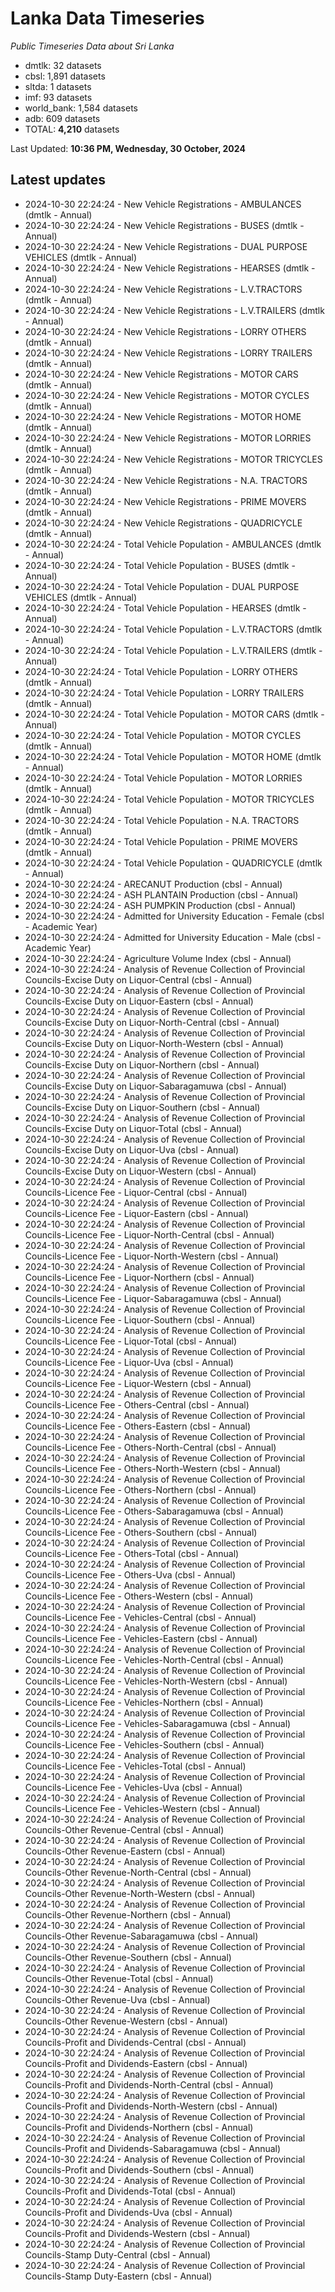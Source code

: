 # Lanka Data Timeseries
*Public Timeseries Data about Sri Lanka*

* dmtlk: 32 datasets
* cbsl: 1,891 datasets
* sltda: 1 datasets
* imf: 93 datasets
* world_bank: 1,584 datasets
* adb: 609 datasets
* TOTAL: **4,210** datasets

Last Updated: **10:36 PM, Wednesday, 30 October, 2024**

## Latest updates

* 2024-10-30 22:24:24 - New Vehicle Registrations - AMBULANCES (dmtlk - Annual)
* 2024-10-30 22:24:24 - New Vehicle Registrations - BUSES (dmtlk - Annual)
* 2024-10-30 22:24:24 - New Vehicle Registrations - DUAL PURPOSE VEHICLES (dmtlk - Annual)
* 2024-10-30 22:24:24 - New Vehicle Registrations - HEARSES (dmtlk - Annual)
* 2024-10-30 22:24:24 - New Vehicle Registrations - L.V.TRACTORS (dmtlk - Annual)
* 2024-10-30 22:24:24 - New Vehicle Registrations - L.V.TRAILERS (dmtlk - Annual)
* 2024-10-30 22:24:24 - New Vehicle Registrations - LORRY OTHERS (dmtlk - Annual)
* 2024-10-30 22:24:24 - New Vehicle Registrations - LORRY TRAILERS (dmtlk - Annual)
* 2024-10-30 22:24:24 - New Vehicle Registrations - MOTOR CARS (dmtlk - Annual)
* 2024-10-30 22:24:24 - New Vehicle Registrations - MOTOR CYCLES (dmtlk - Annual)
* 2024-10-30 22:24:24 - New Vehicle Registrations - MOTOR HOME (dmtlk - Annual)
* 2024-10-30 22:24:24 - New Vehicle Registrations - MOTOR LORRIES (dmtlk - Annual)
* 2024-10-30 22:24:24 - New Vehicle Registrations - MOTOR TRICYCLES (dmtlk - Annual)
* 2024-10-30 22:24:24 - New Vehicle Registrations - N.A. TRACTORS (dmtlk - Annual)
* 2024-10-30 22:24:24 - New Vehicle Registrations - PRIME MOVERS (dmtlk - Annual)
* 2024-10-30 22:24:24 - New Vehicle Registrations - QUADRICYCLE (dmtlk - Annual)
* 2024-10-30 22:24:24 - Total Vehicle Population - AMBULANCES (dmtlk - Annual)
* 2024-10-30 22:24:24 - Total Vehicle Population - BUSES (dmtlk - Annual)
* 2024-10-30 22:24:24 - Total Vehicle Population - DUAL PURPOSE VEHICLES (dmtlk - Annual)
* 2024-10-30 22:24:24 - Total Vehicle Population - HEARSES (dmtlk - Annual)
* 2024-10-30 22:24:24 - Total Vehicle Population - L.V.TRACTORS (dmtlk - Annual)
* 2024-10-30 22:24:24 - Total Vehicle Population - L.V.TRAILERS (dmtlk - Annual)
* 2024-10-30 22:24:24 - Total Vehicle Population - LORRY OTHERS (dmtlk - Annual)
* 2024-10-30 22:24:24 - Total Vehicle Population - LORRY TRAILERS (dmtlk - Annual)
* 2024-10-30 22:24:24 - Total Vehicle Population - MOTOR CARS (dmtlk - Annual)
* 2024-10-30 22:24:24 - Total Vehicle Population - MOTOR CYCLES (dmtlk - Annual)
* 2024-10-30 22:24:24 - Total Vehicle Population - MOTOR HOME (dmtlk - Annual)
* 2024-10-30 22:24:24 - Total Vehicle Population - MOTOR LORRIES (dmtlk - Annual)
* 2024-10-30 22:24:24 - Total Vehicle Population - MOTOR TRICYCLES (dmtlk - Annual)
* 2024-10-30 22:24:24 - Total Vehicle Population - N.A. TRACTORS (dmtlk - Annual)
* 2024-10-30 22:24:24 - Total Vehicle Population - PRIME MOVERS (dmtlk - Annual)
* 2024-10-30 22:24:24 - Total Vehicle Population - QUADRICYCLE (dmtlk - Annual)
* 2024-10-30 22:24:24 - ARECANUT Production (cbsl - Annual)
* 2024-10-30 22:24:24 - ASH PLANTAIN Production (cbsl - Annual)
* 2024-10-30 22:24:24 - ASH PUMPKIN Production (cbsl - Annual)
* 2024-10-30 22:24:24 - Admitted for University Education - Female (cbsl - Academic Year)
* 2024-10-30 22:24:24 - Admitted for University Education - Male (cbsl - Academic Year)
* 2024-10-30 22:24:24 - Agriculture Volume Index (cbsl - Annual)
* 2024-10-30 22:24:24 - Analysis of Revenue Collection of Provincial Councils-Excise Duty on Liquor-Central (cbsl - Annual)
* 2024-10-30 22:24:24 - Analysis of Revenue Collection of Provincial Councils-Excise Duty on Liquor-Eastern (cbsl - Annual)
* 2024-10-30 22:24:24 - Analysis of Revenue Collection of Provincial Councils-Excise Duty on Liquor-North-Central (cbsl - Annual)
* 2024-10-30 22:24:24 - Analysis of Revenue Collection of Provincial Councils-Excise Duty on Liquor-North-Western (cbsl - Annual)
* 2024-10-30 22:24:24 - Analysis of Revenue Collection of Provincial Councils-Excise Duty on Liquor-Northern (cbsl - Annual)
* 2024-10-30 22:24:24 - Analysis of Revenue Collection of Provincial Councils-Excise Duty on Liquor-Sabaragamuwa (cbsl - Annual)
* 2024-10-30 22:24:24 - Analysis of Revenue Collection of Provincial Councils-Excise Duty on Liquor-Southern (cbsl - Annual)
* 2024-10-30 22:24:24 - Analysis of Revenue Collection of Provincial Councils-Excise Duty on Liquor-Total (cbsl - Annual)
* 2024-10-30 22:24:24 - Analysis of Revenue Collection of Provincial Councils-Excise Duty on Liquor-Uva (cbsl - Annual)
* 2024-10-30 22:24:24 - Analysis of Revenue Collection of Provincial Councils-Excise Duty on Liquor-Western (cbsl - Annual)
* 2024-10-30 22:24:24 - Analysis of Revenue Collection of Provincial Councils-Licence Fee - Liquor-Central (cbsl - Annual)
* 2024-10-30 22:24:24 - Analysis of Revenue Collection of Provincial Councils-Licence Fee - Liquor-Eastern (cbsl - Annual)
* 2024-10-30 22:24:24 - Analysis of Revenue Collection of Provincial Councils-Licence Fee - Liquor-North-Central (cbsl - Annual)
* 2024-10-30 22:24:24 - Analysis of Revenue Collection of Provincial Councils-Licence Fee - Liquor-North-Western (cbsl - Annual)
* 2024-10-30 22:24:24 - Analysis of Revenue Collection of Provincial Councils-Licence Fee - Liquor-Northern (cbsl - Annual)
* 2024-10-30 22:24:24 - Analysis of Revenue Collection of Provincial Councils-Licence Fee - Liquor-Sabaragamuwa (cbsl - Annual)
* 2024-10-30 22:24:24 - Analysis of Revenue Collection of Provincial Councils-Licence Fee - Liquor-Southern (cbsl - Annual)
* 2024-10-30 22:24:24 - Analysis of Revenue Collection of Provincial Councils-Licence Fee - Liquor-Total (cbsl - Annual)
* 2024-10-30 22:24:24 - Analysis of Revenue Collection of Provincial Councils-Licence Fee - Liquor-Uva (cbsl - Annual)
* 2024-10-30 22:24:24 - Analysis of Revenue Collection of Provincial Councils-Licence Fee - Liquor-Western (cbsl - Annual)
* 2024-10-30 22:24:24 - Analysis of Revenue Collection of Provincial Councils-Licence Fee - Others-Central (cbsl - Annual)
* 2024-10-30 22:24:24 - Analysis of Revenue Collection of Provincial Councils-Licence Fee - Others-Eastern (cbsl - Annual)
* 2024-10-30 22:24:24 - Analysis of Revenue Collection of Provincial Councils-Licence Fee - Others-North-Central (cbsl - Annual)
* 2024-10-30 22:24:24 - Analysis of Revenue Collection of Provincial Councils-Licence Fee - Others-North-Western (cbsl - Annual)
* 2024-10-30 22:24:24 - Analysis of Revenue Collection of Provincial Councils-Licence Fee - Others-Northern (cbsl - Annual)
* 2024-10-30 22:24:24 - Analysis of Revenue Collection of Provincial Councils-Licence Fee - Others-Sabaragamuwa (cbsl - Annual)
* 2024-10-30 22:24:24 - Analysis of Revenue Collection of Provincial Councils-Licence Fee - Others-Southern (cbsl - Annual)
* 2024-10-30 22:24:24 - Analysis of Revenue Collection of Provincial Councils-Licence Fee - Others-Total (cbsl - Annual)
* 2024-10-30 22:24:24 - Analysis of Revenue Collection of Provincial Councils-Licence Fee - Others-Uva (cbsl - Annual)
* 2024-10-30 22:24:24 - Analysis of Revenue Collection of Provincial Councils-Licence Fee - Others-Western (cbsl - Annual)
* 2024-10-30 22:24:24 - Analysis of Revenue Collection of Provincial Councils-Licence Fee - Vehicles-Central (cbsl - Annual)
* 2024-10-30 22:24:24 - Analysis of Revenue Collection of Provincial Councils-Licence Fee - Vehicles-Eastern (cbsl - Annual)
* 2024-10-30 22:24:24 - Analysis of Revenue Collection of Provincial Councils-Licence Fee - Vehicles-North-Central (cbsl - Annual)
* 2024-10-30 22:24:24 - Analysis of Revenue Collection of Provincial Councils-Licence Fee - Vehicles-North-Western (cbsl - Annual)
* 2024-10-30 22:24:24 - Analysis of Revenue Collection of Provincial Councils-Licence Fee - Vehicles-Northern (cbsl - Annual)
* 2024-10-30 22:24:24 - Analysis of Revenue Collection of Provincial Councils-Licence Fee - Vehicles-Sabaragamuwa (cbsl - Annual)
* 2024-10-30 22:24:24 - Analysis of Revenue Collection of Provincial Councils-Licence Fee - Vehicles-Southern (cbsl - Annual)
* 2024-10-30 22:24:24 - Analysis of Revenue Collection of Provincial Councils-Licence Fee - Vehicles-Total (cbsl - Annual)
* 2024-10-30 22:24:24 - Analysis of Revenue Collection of Provincial Councils-Licence Fee - Vehicles-Uva (cbsl - Annual)
* 2024-10-30 22:24:24 - Analysis of Revenue Collection of Provincial Councils-Licence Fee - Vehicles-Western (cbsl - Annual)
* 2024-10-30 22:24:24 - Analysis of Revenue Collection of Provincial Councils-Other Revenue-Central (cbsl - Annual)
* 2024-10-30 22:24:24 - Analysis of Revenue Collection of Provincial Councils-Other Revenue-Eastern (cbsl - Annual)
* 2024-10-30 22:24:24 - Analysis of Revenue Collection of Provincial Councils-Other Revenue-North-Central (cbsl - Annual)
* 2024-10-30 22:24:24 - Analysis of Revenue Collection of Provincial Councils-Other Revenue-North-Western (cbsl - Annual)
* 2024-10-30 22:24:24 - Analysis of Revenue Collection of Provincial Councils-Other Revenue-Northern (cbsl - Annual)
* 2024-10-30 22:24:24 - Analysis of Revenue Collection of Provincial Councils-Other Revenue-Sabaragamuwa (cbsl - Annual)
* 2024-10-30 22:24:24 - Analysis of Revenue Collection of Provincial Councils-Other Revenue-Southern (cbsl - Annual)
* 2024-10-30 22:24:24 - Analysis of Revenue Collection of Provincial Councils-Other Revenue-Total (cbsl - Annual)
* 2024-10-30 22:24:24 - Analysis of Revenue Collection of Provincial Councils-Other Revenue-Uva (cbsl - Annual)
* 2024-10-30 22:24:24 - Analysis of Revenue Collection of Provincial Councils-Other Revenue-Western (cbsl - Annual)
* 2024-10-30 22:24:24 - Analysis of Revenue Collection of Provincial Councils-Profit and Dividends-Central (cbsl - Annual)
* 2024-10-30 22:24:24 - Analysis of Revenue Collection of Provincial Councils-Profit and Dividends-Eastern (cbsl - Annual)
* 2024-10-30 22:24:24 - Analysis of Revenue Collection of Provincial Councils-Profit and Dividends-North-Central (cbsl - Annual)
* 2024-10-30 22:24:24 - Analysis of Revenue Collection of Provincial Councils-Profit and Dividends-North-Western (cbsl - Annual)
* 2024-10-30 22:24:24 - Analysis of Revenue Collection of Provincial Councils-Profit and Dividends-Northern (cbsl - Annual)
* 2024-10-30 22:24:24 - Analysis of Revenue Collection of Provincial Councils-Profit and Dividends-Sabaragamuwa (cbsl - Annual)
* 2024-10-30 22:24:24 - Analysis of Revenue Collection of Provincial Councils-Profit and Dividends-Southern (cbsl - Annual)
* 2024-10-30 22:24:24 - Analysis of Revenue Collection of Provincial Councils-Profit and Dividends-Total (cbsl - Annual)
* 2024-10-30 22:24:24 - Analysis of Revenue Collection of Provincial Councils-Profit and Dividends-Uva (cbsl - Annual)
* 2024-10-30 22:24:24 - Analysis of Revenue Collection of Provincial Councils-Profit and Dividends-Western (cbsl - Annual)
* 2024-10-30 22:24:24 - Analysis of Revenue Collection of Provincial Councils-Stamp Duty-Central (cbsl - Annual)
* 2024-10-30 22:24:24 - Analysis of Revenue Collection of Provincial Councils-Stamp Duty-Eastern (cbsl - Annual)